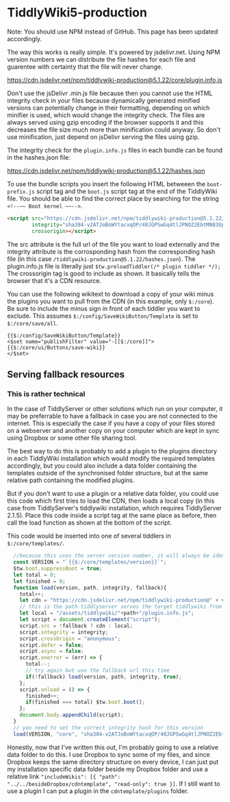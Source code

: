 # TiddlyWiki5-production

Note: You should use NPM instead of GitHub. This page has been updated accordingly.

The way this works is really simple. It's powered by jsdelivr.net. Using NPM version numbers we can distribute the file hashes for each file and guarentee with certainty that the file will never change. 

https://cdn.jsdelivr.net/npm/tiddlywiki-production@5.1.22/core/plugin.info.js

Don't use the jsDelivr .min.js file because then you cannot use the HTML integrity check in your files because dynamically generated minified versions can potentially change in their formatting, depending on which minifier is used, which would change the integrity check. The files are always served using gzip encoding if the browser supports it and this decreases the file size much more than minification could anyway. So don't use minification, just depend on jsDelivr serving the files using gzip. 

The integrity check for the `plugin.info.js` files in each bundle can be found in the hashes.json file:

https://cdn.jsdelivr.net/npm/tiddlywiki-production@5.1.22/hashes.json

To use the bundle scripts you insert the following HTML betweeen the `boot-prefix.js` script tag and the `boot.js` script tag at the end of the TiddlyWiki file. You should be able to find the correct place by searching for the string `<!--~~ Boot kernel ~~-->`.

```html
<script src="https://cdn.jsdelivr.net/npm/tiddlywiki-production@5.1.22/core/plugin.info.js" 
        integrity="sha384-v2ATJoBoWYtacxqOP/48JGPSwGq4tlJPNOZ2EbtMN83UpOKIxF6E4nRTLQ2ckmcb"
        crossorigin></script>
```

The src attribute is the full url of the file you want to load externally and the integrity attribute is the corrosponding hash from the corresponding hash file (in this case `/tiddlywiki-production@5.1.22/hashes.json`). The plugin.info.js file is literally just `$tw.preloadTiddler(/* plugin tiddler */);` The crossorigin tag is good to include as shown. It basically tells the browser that it's a CDN resource. 


You can use the following wikitext to download a copy of your wiki minus the plugins you want to pull from the CDN (in this example, only `$:/core`). Be sure to include the minus sign in front of each tiddler you want to exclude. This assumes `$:/config/SaveWikiButton/Template` is set to `$:/core/save/all`. 

```plain
{{$:/config/SaveWikiButton/Template}}
<$set name="publishFilter" value="-[[$:/core]]">
{{$:/core/ui/Buttons/save-wiki}}
</$set>
```

## Serving fallback resources

### This is rather technical

In the case of TiddlyServer or other solutions which run on your computer, it may be preferrable to have a fallback in case you are not connected to the internet. This is especially the case if you have a copy of your files stored on a webserver and another copy on your computer which are kept in sync using Dropbox or some other file sharing tool. 

The best way to do this is probably to add a plugin to the plugins directory in each TiddlyWiki installation which would modify the required templates accordingly, but you could also include a data folder containing the templates outside of the synchronised folder structure, but at the same relative path containing the modified plugins. 

But if you don't want to use a plugin or a relative data folder, you could use this code which first tries to load the CDN, then loads a local copy (in this case from TiddlyServer's tiddlywiki installation, which requires TiddlyServer 2.1.5). Place this code inside a script tag at the same place as before, then call the load function as shown at the bottom of the script. 

This code would be inserted into one of several tiddlers in `$:/core/templates/`. 

```js
  //because this uses the server version number, it will always be identical to the fallback
  const VERSION = "`{{$:/core/templates/version}}`";
  $tw.boot.suppressBoot = true;
  let total = 0;
  let finished = 0;
  function load(version, path, integrity, fallback){
    total++;
    let cdn = "https://cdn.jsdelivr.net/npm/tiddlywiki-production@" + version + "/" + path + "/plugin.info.js";
    // this is the path tiddlyserver serves the target tiddlywiki from
    let local = "/assets/tiddlywiki/"+path+"/plugin.info.js";
    let script = document.createElement("script");
    script.src = !fallback ? cdn : local;
    script.integrity = integrity;
    script.crossOrigin = "anonymous";
    script.defer = false;
    script.async = false;
    script.onerror = (err) => {
      total--;
      // try again but use the fallback url this time
      if(!fallback) load(version, path, integrity, true);
    };
    script.onload = () => { 
      finished++;
      if(finished === total) $tw.boot.boot();
    };
    document.body.appendChild(script);
  }
  // you need to set the correct integrity hash for this version
  load(VERSION, "core", "sha384-v2ATJoBoWYtacxqOP/48JGPSwGq4tlJPNOZ2EbtMN83UpOKIxF6E4nRTLQ2ckmcb", false);
```
 
Honestly, now that I've written this out, I'm probably going to use a relative data folder to do this. I use Dropbox to sync some of my files, and since Dropbox keeps the same directory structure on every device, I can just put my installation specific data folder beside my Dropbox folder and use a relative link `"includeWikis": [{ "path": "../../besideDropbox/cdntemplate", "read-only": true }]`. If I still want to use a plugin I can put a plugin in the `cdntemplate/plugins` folder.
